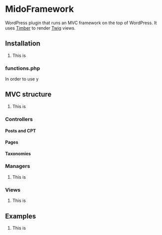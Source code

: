 # MidoFramework
WordPress plugin that runs an MVC framework on the top of WordPress. It uses [Timber](https://timber.github.io/) to render [Twig](https://twig.symfony.com/) views.

## Installation
1. This is

### functions.php
In order to use y

## MVC structure
1. This is

### Controllers
#### Posts and CPT
#### Pages
#### Taxonomies

### Managers
1. This is

### Views
1. This is

## Examples
1. This is
